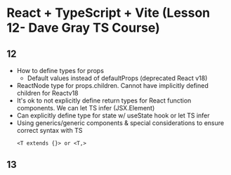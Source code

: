 # React + TypeScript + Vite (Lesson 12- Dave Gray TS Course)

## 12

- How to define types for props
  - Default values instead of defaultProps (deprecated React v18)
- ReactNode type for props.children. Cannot have implicitly defined children for Reactv18
- It's ok to not explicitly define return types for React function components. We can let TS infer (JSX.Element)
- Can explicitly define type for state w/ useState hook or let TS infer
- Using generics/generic components & special considerations to ensure correct syntax with TS
  ```
  <T extends {}> or <T,>
  ```

## 13

